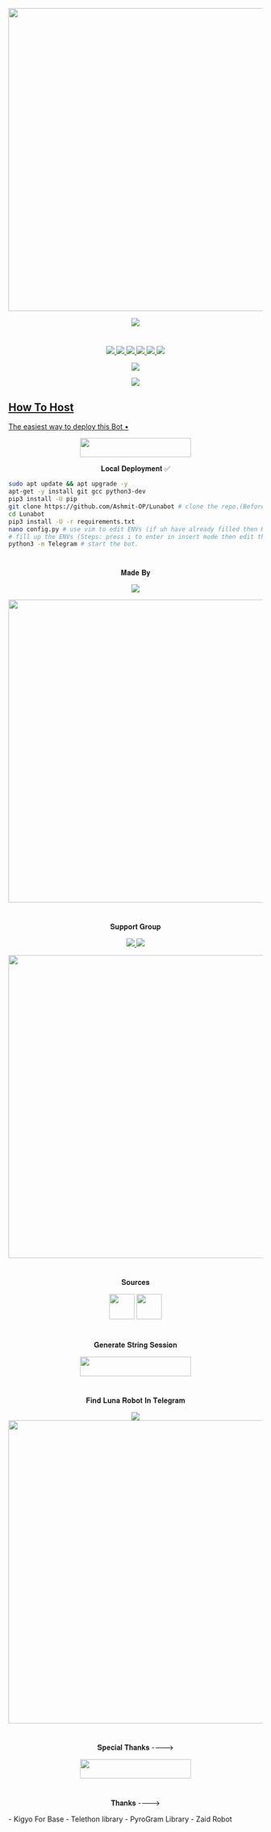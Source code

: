 <p align="center"><a href="https://github.com/Ashmit-OP/Lunabot"><img src="https://img.shields.io/badge/𝐋𝐮𝐧𝐚%20𝐑𝐨𝐛𝐨𝐭-red?&style=flat-square?&logo=github" width=600px></a></p>
<p align="center"><a href="https://github.com/Ashmit-OP/Lunabot"><img src="https://te.legra.ph/file/e9b2c24744b54352debd4.jpg"></a></p>

#

<p align="center">
<a href="https://github.com/Ashmit-OP/Lunabot/network/members"><img src="https://img.shields.io/github/forks/Ashmit-OP/Lunabot?style=social" />
<img src="https://img.shields.io/github/stars/Ashmit-OP/Lunabot?style=social" />
<img src="https://img.shields.io/github/watchers/Ashmit-OP/Lunabot?style=social" />
<a href="https://github.com/Ashmit-OP/Lunabot"><img src="https://img.shields.io/github/repo-size/Ashmit-OP/Lunabot?style=social&logo=github" />
<a href="https://perso.crans.org/besson/LICENSE.html"><img src="https://img.shields.io/badge/License-GPLv3-blue.svg?style=social&logo=github" />
<a href="https://app.codacy.com/manual/Ashmit-OP/Lunabot/dashboard"><img src="https://img.shields.io/codacy/grade/d1726ee34f964a9a9b1ac509c6d90729?color=gold&logo=github&style=social" />
</p>

<p align="center"><img src="https://github-readme-stats.vercel.app/api/pin/?username=Ashmit-OP&repo=Lunabot&theme=dark" /></a></p>
<p align="center"><a href="https://github.com/Ashmit-OP/Lunabot/"><img src="https://badges.frapsoft.com/os/v2/open-source.svg?style=social" />
</p>

## How To Host
The easiest way to deploy this Bot
•
<p align="center"><a href="https://zaid.vercel.app/"> <img src="https://img.shields.io/badge/Deploy%20To%20Heroku-black?style=for-the-badge&logo=heroku" width="220" height="38.45"/></a></p>


<p align="center">𝐋𝐨𝐜𝐚𝐥 𝐃𝐞𝐩𝐥𝐨𝐲𝐦𝐞𝐧𝐭 ✅</p>

```sh
sudo apt update && apt upgrade -y
apt-get -y install git gcc python3-dev
pip3 install -U pip
git clone https://github.com/Ashmit-OP/Lunabot # clone the repo.(Before Cloning Make Sure uh have Filled Your Vars in config.ini)
cd Lunabot
pip3 install -U -r requirements.txt
nano config.py # use vim to edit ENVs (if uh have already filled then Run start command
# fill up the ENVs (Steps: press i to enter in insert mode then edit the file. Press Esc to exit the editing mode then type :wq! and press Enter key to save the file).
python3 -m Telegram # start the bot.
```

#

<p align="center">𝐌𝐚𝐝𝐞 𝐁𝐲</p>

<p align="center">
    <a href="https://t.me/ASHMIT999"> <img src="https://img.shields.io/badge/Luna-Master-ff69b4" /> </a>
</p>
<a href="https://t.me/ASHMIT999"><img src="https://img.shields.io/badge/ITZ%20ASHMIT-gold?&style=for-the-badge&logo=telegram" width=600px></a></p>


#

<p align="center">𝐒𝐮𝐩𝐩𝐨𝐫𝐭 𝐆𝐫𝐨𝐮𝐩</p>

<p align="center">
    <a href="https://t.me/LunaxSupport"> <img src="https://img.shields.io/badge/Join-Our-green" /> <img src="https://img.shields.io/badge/Support-Group-critical" /> </a>
</p>
<a href="https://t.me/LunaxUpdates"><img src="https://img.shields.io/badge/Telegram-𝐔𝐩𝐝𝐚𝐭𝐞%20'𝐬%20𝐂𝐡𝐚𝐧𝐧𝐞𝐥%20-gold?&style=flat-square?&logo=telegram" width=600px></a></p>


#

<p align="center">𝐒𝐨𝐮𝐫𝐜𝐞𝐬</p>

<p align="center">
    <img src="https://img.shields.io/badge/Python-black" width=50px/>   <img src="https://img.shields.io/badge/Telethn-black" width=50px/>
</p>

#

<p align="center">𝐆𝐞𝐧𝐞𝐫𝐚𝐭𝐞 𝐒𝐭𝐫𝐢𝐧𝐠 𝐒𝐞𝐬𝐬𝐢𝐨𝐧</p>

<p align="center"><a href="https://t.me/StringSession_GeneratorBot"> <img src="https://img.shields.io/badge/String%20Session-black?style=for-the-badge&logo=replit" width="220" height="38.45"/></a></p>
 
#

<p align="center">𝐅𝐢𝐧𝐝 𝐋𝐮𝐧𝐚 𝐑𝐨𝐛𝐨𝐭 𝐈𝐧 𝐓𝐞𝐥𝐞𝐠𝐫𝐚𝐦

</p>

<p align="center">
    <a href="https://t.me/MissLunaRobot"><img src="https://img.shields.io/badge/Best-Bot-ff69b4" /></a>
    <a href="https://t.me/MissLunaRobot"><img src="https://img.shields.io/badge/Telegram-𝐋𝐮𝐧𝐚%20𝐑𝐨𝐛𝐨𝐭-gold?&style=flat-square?&logo=telegram" width=600px></a></p>
</p>

#

<p align="center">𝐒𝐩𝐞𝐜𝐢𝐚𝐥 𝐓𝐡𝐚𝐧𝐤𝐬 ----> </p>

<p align="center"><a href="https://t.me/ASHMIT"><img src="https://img.shields.io/badge/ᴛᴇʟᴇɢʀᴀᴍ-ASHMIT-black?&style=for-the-badge&logo=telegram" width="220" height="38.45"></a></p>

#


<p align="center"> 𝐓𝐡𝐚𝐧𝐤𝐬 ----> </p>
- Kigyo For Base
- Telethon library
- PyroGram Library
- Zaid Robot
